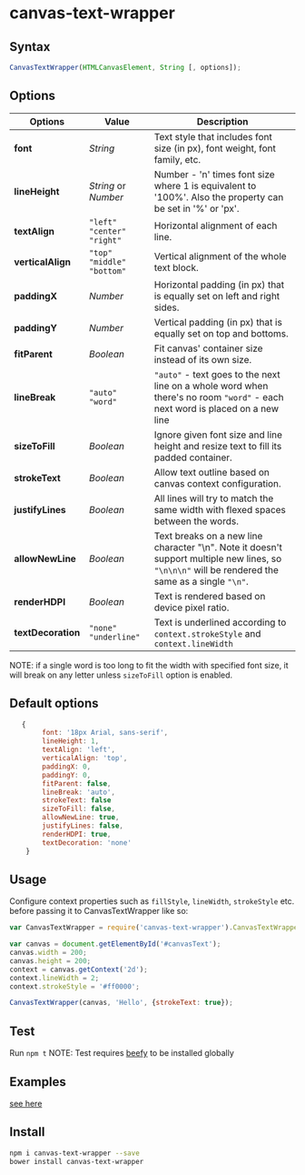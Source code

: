 # canvas-text-wrapper


## Syntax
```javascript
CanvasTextWrapper(HTMLCanvasElement, String [, options]);
```

## Options

| Options  | Value | Description |
| ------------- | ------------- | ------------- |
| **font**  | *String*  | Text style that includes font size (in px), font weight, font family, etc.  |
| **lineHeight**  | *String* or *Number* | Number - 'n' times font size where 1 is equivalent to '100%'. Also the property can be set in '%' or 'px'. |
| **textAlign**  | `"left"` `"center"` `"right"` | Horizontal alignment of each line. |
| **verticalAlign** | `"top"`  `"middle"` `"bottom"` | Vertical alignment of the whole text block. |
| **paddingX**  | *Number* | Horizontal padding (in px) that is equally set on left and right sides. |
| **paddingY**  | *Number* | Vertical padding (in px) that is equally set on top and bottoms. |
| **fitParent**  | *Boolean* | Fit canvas' container size instead of its own size. |
| **lineBreak**  | `"auto"` `"word"` |  `"auto"` - text goes to the next line on a whole word when there's no room  `"word"` - each next word is placed on a new line |
| **sizeToFill**  | *Boolean* |  Ignore given font size and line height and resize text to fill its padded container. |
| **strokeText**  | *Boolean* |  Allow text outline based on canvas context configuration. |
| **justifyLines**  | *Boolean* |  All lines will try to match the same width with flexed spaces between the words. |
| **allowNewLine**  | *Boolean* |  Text breaks on a new line character "\n". Note it doesn't support multiple new lines, so `"\n\n\n"` will be rendered the same as a single `"\n"`. |
| **renderHDPI**  | *Boolean* |  Text is rendered based on device pixel ratio. |
| **textDecoration**  | `"none"`  `"underline"` |  Text is underlined according to `context.strokeStyle` and `context.lineWidth` |

NOTE: if a single word is too long to fit the width with specified font size, it will break on any letter unless ```sizeToFill``` option is enabled.


## Default options
```javascript
   { 
        font: '18px Arial, sans-serif',
        lineHeight: 1,
        textAlign: 'left',
        verticalAlign: 'top',
        paddingX: 0,
        paddingY: 0,
        fitParent: false,
        lineBreak: 'auto',
        strokeText: false
        sizeToFill: false,
        allowNewLine: true,
        justifyLines: false,
        renderHDPI: true,
        textDecoration: 'none'
    }
```


## Usage
Configure context properties such as ```fillStyle```, ```lineWidth```, ```strokeStyle``` etc. before passing it to CanvasTextWrapper like so:

```javascript
var CanvasTextWrapper = require('canvas-text-wrapper').CanvasTextWrapper;

var canvas = document.getElementById('#canvasText');
canvas.width = 200;
canvas.height = 200;
context = canvas.getContext('2d');
context.lineWidth = 2;
context.strokeStyle = '#ff0000';

CanvasTextWrapper(canvas, 'Hello', {strokeText: true});
```


## Test
Run ```npm t```
NOTE: Test requires [beefy](http://didact.us/beefy/) to be installed globally 


## Examples
[see here](http://namniak.github.io/canvas-text-wrapper/)


## Install
```sh
npm i canvas-text-wrapper --save
bower install canvas-text-wrapper
```
